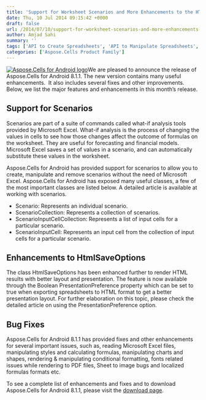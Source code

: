 ```yaml
---
title: 'Support for Worksheet Scenarios and More Enhancements to the HTML Rendering in Aspose.Cells for Android 8.1.1'
date: Thu, 10 Jul 2014 09:15:42 +0000
draft: false
url: /2014/07/10/support-for-worksheet-scenarios-and-more-enhancements-to-the-html-rendering-in-aspose.cells-for-android-8.1.1/
author: Amjad Sahi
summary: ''
tags: ['API to Create Spreadsheets', 'API to Manipulate Spreadsheets', 'Aspose.Cells', 'Formula Engine', 'HTML Rendering', 'Worksheet Scenarios']
categories: ['Aspose.Cells Product Family']
---
```


[![Aspose.Cells for Android logo][1]](https://blog.aspose.com/wp-content/uploads/sites/2/2014/06/aspose-Cells-for-Android_100.png)We are pleased to announce the release of Aspose.Cells for Android 8.1.1. The new version contains many useful enhancements.  It also includes several fixes and other improvements. Below, we list the major features and enhancements in this month’s release.

## Support for Scenarios

Scenarios are part of a suite of commands called what-if analysis tools provided by Microsoft Excel. What-if analysis is the process of changing the values in cells to see how those changes affect the outcome of formulas on the worksheet. They are useful for forecasting and financial models. Microsoft Excel saves a set of values in a scenario, and can automatically substitute these values in the worksheet.

Aspose.Cells for Android has provided support for scenarios to allow you to create, manipulate and remove scenarios without the need of Microsoft Excel. Aspose.Cells for Android has exposed many useful classes, a few of the most important classes are listed below. A detailed article is available at working with scenarios.

*   Scenario: Represents an individual scenario.
*   ScenarioCollection: Represents a collection of scenarios.
*   ScenarioInputCellCollection: Represents a list of input cells for a particular scenario.
*   ScenarioInputCell: Represents an input cell from the collection of input cells for a particular scenario.

## Enhancements to HtmlSaveOptions

The class HtmlSaveOptions has been enhanced further to render HTML results with better layout and presentation. The feature is now available through the Boolean PresentationPreference property which can be set to true when exporting spreadsheets to HTML format to get a better presentation layout. For further elaboration on this topic, please check the detailed article on using the PresentationPreference option.

## Bug Fixes

Aspose.Cells for Android 8.1.1 has provided fixes and other enhancements for several important issues, such as, reading Microsoft Excel files, manipulating styles and calculating formulas, manipulating charts and shapes, rendering & manipulating conditional formatting, fonts related issues while rendering to PDF files, Sheet to image bugs and localized formulas formats etc.

To see a complete list of enhancements and fixes and to download Aspose.Cells for Android 8.1.1, please visit the [download page][2].




[1]: https://blog.aspose.com/wp-content/uploads/sites/2/2014/06/aspose-Cells-for-Android_100.png "Aspose.Cells for Android logo"
[2]: http://www.aspose.com/community/files/74/android-components/aspose.cells-for-android/entry557456.aspx




